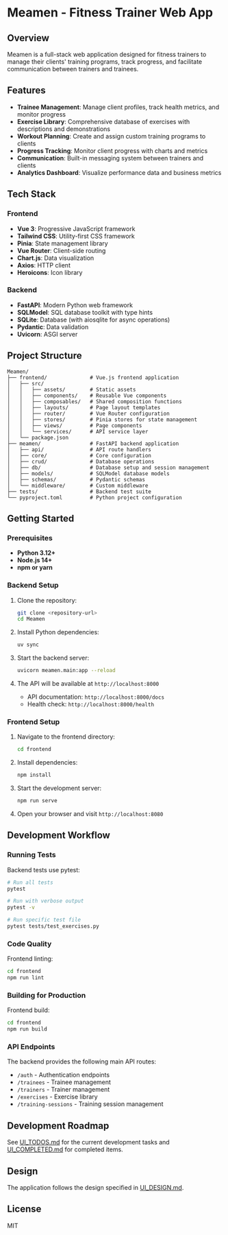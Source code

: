 # Meamen - Fitness Trainer Web App

## Overview

Meamen is a full-stack web application designed for fitness trainers to manage their clients' training programs, track progress, and facilitate communication between trainers and trainees.

## Features

- **Trainee Management**: Manage client profiles, track health metrics, and monitor progress
- **Exercise Library**: Comprehensive database of exercises with descriptions and demonstrations
- **Workout Planning**: Create and assign custom training programs to clients
- **Progress Tracking**: Monitor client progress with charts and metrics
- **Communication**: Built-in messaging system between trainers and clients
- **Analytics Dashboard**: Visualize performance data and business metrics

## Tech Stack

### Frontend
- **Vue 3**: Progressive JavaScript framework
- **Tailwind CSS**: Utility-first CSS framework
- **Pinia**: State management library
- **Vue Router**: Client-side routing
- **Chart.js**: Data visualization
- **Axios**: HTTP client
- **Heroicons**: Icon library

### Backend
- **FastAPI**: Modern Python web framework
- **SQLModel**: SQL database toolkit with type hints
- **SQLite**: Database (with aiosqlite for async operations)
- **Pydantic**: Data validation
- **Uvicorn**: ASGI server

## Project Structure

```
Meamen/
├── frontend/              # Vue.js frontend application
│   ├── src/
│   │   ├── assets/        # Static assets
│   │   ├── components/    # Reusable Vue components
│   │   ├── composables/   # Shared composition functions
│   │   ├── layouts/       # Page layout templates
│   │   ├── router/        # Vue Router configuration
│   │   ├── stores/        # Pinia stores for state management
│   │   ├── views/         # Page components
│   │   └── services/      # API service layer
│   └── package.json
├── meamen/                # FastAPI backend application
│   ├── api/               # API route handlers
│   ├── core/              # Core configuration
│   ├── crud/              # Database operations
│   ├── db/                # Database setup and session management
│   ├── models/            # SQLModel database models
│   ├── schemas/           # Pydantic schemas
│   └── middleware/        # Custom middleware
├── tests/                 # Backend test suite
└── pyproject.toml         # Python project configuration
```

## Getting Started

### Prerequisites

- **Python 3.12+**
- **Node.js 14+**
- **npm or yarn**

### Backend Setup

1. Clone the repository:
   ```bash
   git clone <repository-url>
   cd Meamen
   ```

2. Install Python dependencies:
   ```bash
   uv sync
   ```

3. Start the backend server:
   ```bash
   uvicorn meamen.main:app --reload
   ```

4. The API will be available at `http://localhost:8000`
   - API documentation: `http://localhost:8000/docs`
   - Health check: `http://localhost:8000/health`

### Frontend Setup

1. Navigate to the frontend directory:
   ```bash
   cd frontend
   ```

2. Install dependencies:
   ```bash
   npm install
   ```

3. Start the development server:
   ```bash
   npm run serve
   ```

4. Open your browser and visit `http://localhost:8080`

## Development Workflow

### Running Tests

Backend tests use pytest:
```bash
# Run all tests
pytest

# Run with verbose output
pytest -v

# Run specific test file
pytest tests/test_exercises.py
```

### Code Quality

Frontend linting:
```bash
cd frontend
npm run lint
```

### Building for Production

Frontend build:
```bash
cd frontend
npm run build
```

### API Endpoints

The backend provides the following main API routes:
- `/auth` - Authentication endpoints
- `/trainees` - Trainee management
- `/trainers` - Trainer management  
- `/exercises` - Exercise library
- `/training-sessions` - Training session management

## Development Roadmap

See [UI_TODOS.md](./UI_TODOS.md) for the current development tasks and [UI_COMPLETED.md](./UI_COMPLETED.md) for completed items.

## Design

The application follows the design specified in [UI_DESIGN.md](./UI_DESIGN.md).

## License

MIT